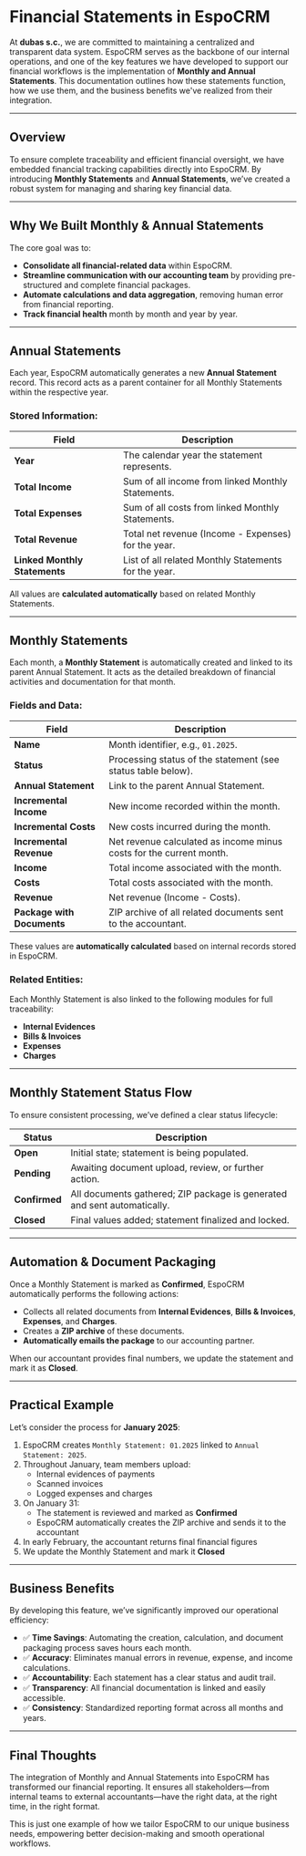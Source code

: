 # Financial Statements in EspoCRM

At **dubas s.c.**, we are committed to maintaining a centralized and transparent data system. EspoCRM serves as the backbone of our internal operations, and one of the key features we have developed to support our financial workflows is the implementation of **Monthly and Annual Statements**. This documentation outlines how these statements function, how we use them, and the business benefits we've realized from their integration.

---

## Overview

To ensure complete traceability and efficient financial oversight, we have embedded financial tracking capabilities directly into EspoCRM. By introducing **Monthly Statements** and **Annual Statements**, we’ve created a robust system for managing and sharing key financial data.

---

## Why We Built Monthly & Annual Statements

The core goal was to:

- **Consolidate all financial-related data** within EspoCRM.
- **Streamline communication with our accounting team** by providing pre-structured and complete financial packages.
- **Automate calculations and data aggregation**, removing human error from financial reporting.
- **Track financial health** month by month and year by year.

---

## Annual Statements

Each year, EspoCRM automatically generates a new **Annual Statement** record. This record acts as a parent container for all Monthly Statements within the respective year.

### Stored Information:

| Field                     | Description                                                                 |
|--------------------------|-----------------------------------------------------------------------------|
| **Year**                 | The calendar year the statement represents.                                 |
| **Total Income**         | Sum of all income from linked Monthly Statements.                           |
| **Total Expenses**       | Sum of all costs from linked Monthly Statements.                            |
| **Total Revenue**        | Total net revenue (Income - Expenses) for the year.                         |
| **Linked Monthly Statements** | List of all related Monthly Statements for the year.                  |

All values are **calculated automatically** based on related Monthly Statements.

---

## Monthly Statements

Each month, a **Monthly Statement** is automatically created and linked to its parent Annual Statement. It acts as the detailed breakdown of financial activities and documentation for that month.

### Fields and Data:

| Field                     | Description                                                                 |
|--------------------------|-----------------------------------------------------------------------------|
| **Name**                 | Month identifier, e.g., `01.2025`.                                          |
| **Status**               | Processing status of the statement (see status table below).                |
| **Annual Statement**     | Link to the parent Annual Statement.                                        |
| **Incremental Income**   | New income recorded within the month.                                       |
| **Incremental Costs**    | New costs incurred during the month.                                        |
| **Incremental Revenue**  | Net revenue calculated as income minus costs for the current month.         |
| **Income**               | Total income associated with the month.                                     |
| **Costs**                | Total costs associated with the month.                                      |
| **Revenue**              | Net revenue (Income - Costs).                                               |
| **Package with Documents**| ZIP archive of all related documents sent to the accountant.               |

These values are **automatically calculated** based on internal records stored in EspoCRM.

### Related Entities:

Each Monthly Statement is also linked to the following modules for full traceability:

- **Internal Evidences**
- **Bills & Invoices**
- **Expenses**
- **Charges**

---

## Monthly Statement Status Flow

To ensure consistent processing, we’ve defined a clear status lifecycle:

| Status     | Description                                                                 |
|------------|-----------------------------------------------------------------------------|
| **Open**   | Initial state; statement is being populated.                               |
| **Pending**| Awaiting document upload, review, or further action.                       |
| **Confirmed**| All documents gathered; ZIP package is generated and sent automatically. |
| **Closed** | Final values added; statement finalized and locked.                        |

---

## Automation & Document Packaging

Once a Monthly Statement is marked as **Confirmed**, EspoCRM automatically performs the following actions:

- Collects all related documents from **Internal Evidences**, **Bills & Invoices**, **Expenses**, and **Charges**.
- Creates a **ZIP archive** of these documents.
- **Automatically emails the package** to our accounting partner.

When our accountant provides final numbers, we update the statement and mark it as **Closed**.

---

## Practical Example

Let’s consider the process for **January 2025**:

1. EspoCRM creates `Monthly Statement: 01.2025` linked to `Annual Statement: 2025`.
2. Throughout January, team members upload:
   - Internal evidences of payments
   - Scanned invoices
   - Logged expenses and charges
3. On January 31:
   - The statement is reviewed and marked as **Confirmed**
   - EspoCRM automatically creates the ZIP archive and sends it to the accountant
4. In early February, the accountant returns final financial figures
5. We update the Monthly Statement and mark it **Closed**

---

## Business Benefits

By developing this feature, we’ve significantly improved our operational efficiency:

- ✅ **Time Savings**: Automating the creation, calculation, and document packaging process saves hours each month.
- ✅ **Accuracy**: Eliminates manual errors in revenue, expense, and income calculations.
- ✅ **Accountability**: Each statement has a clear status and audit trail.
- ✅ **Transparency**: All financial documentation is linked and easily accessible.
- ✅ **Consistency**: Standardized reporting format across all months and years.

---

## Final Thoughts

The integration of Monthly and Annual Statements into EspoCRM has transformed our financial reporting. It ensures all stakeholders—from internal teams to external accountants—have the right data, at the right time, in the right format.

This is just one example of how we tailor EspoCRM to our unique business needs, empowering better decision-making and smooth operational workflows.

